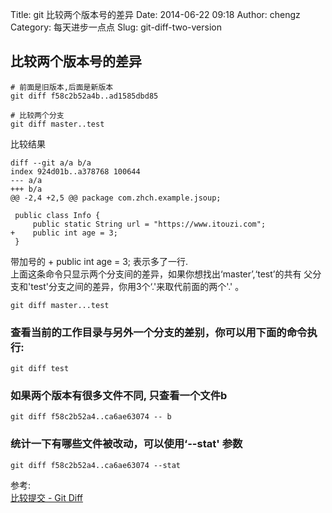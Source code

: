 Title: git 比较两个版本号的差异
Date: 2014-06-22 09:18
Author: chengz
Category: 每天进步一点点
Slug: git-diff-two-version

比较两个版本号的差异
--------------------

    # 前面是旧版本,后面是新版本
    git diff f58c2b52a4b..ad1585dbd85

    # 比较两个分支
    git diff master..test

比较结果

    diff --git a/a b/a
    index 924d01b..a378768 100644
    --- a/a
    +++ b/a
    @@ -2,4 +2,5 @@ package com.zhch.example.jsoup;

     public class Info {
         public static String url = "https://www.itouzi.com";
    +    public int age = 3;
     }

带加号的 + public int age = 3; 表示多了一行.  
上面这条命令只显示两个分支间的差异，如果你想找出‘master’,‘test’的共有
父分支和'test'分支之间的差异，你用3个‘.'来取代前面的两个'.' 。

    git diff master...test

### 查看当前的工作目录与另外一个分支的差别，你可以用下面的命令执行:

    git diff test

### 如果两个版本有很多文件不同, 只查看一个文件b

    git diff f58c2b52a4..ca6ae63074 -- b

### 统计一下有哪些文件被改动，可以使用‘--stat' 参数

    git diff f58c2b52a4..ca6ae63074 --stat

参考:  
[比较提交 - Git Diff](http://gitbook.liuhui998.com/3_5.html)

